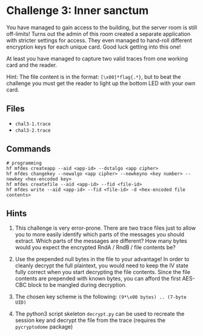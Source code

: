 # Challenge 3: Inner sanctum

You have managed to gain access to the building, but the server room is still off-limits! Turns out the admin of this room created a separate application with stricter settings for access. They even managed to hand-roll different encryption keys for each unique card. Good luck getting into this one!

At least you have managed to capture two valid traces from one working card and the reader.

Hint: The file content is in the format: `[\x00]*flag{.*}`, but to beat the challenge you must get the reader to light up the bottom LED with your own card.

## Files

- `chal3-1.trace`
- `chal3-2.trace`

## Commands

```
# programming
hf mfdes createapp --aid <app-id> --dstalgo <app cipher>
hf mfdes changekey --newalgo <app cipher> --newkeyno <key number> --newkey <hex-encoded key>
hf mfdes createfile --aid <app-id> --fid <file-id>
hf mfdes write --aid <app-id> --fid <file-id> -d <hex-encoded file contents>
```

## Hints

1. This challenge is very error-prone. There are two trace files just to allow you to more easily identify which parts of the messages you should extract. Which parts of the messages are different? How many bytes would you expect the encrypted RndA / RndB / file contents be?

2. Use the prepended null bytes in the file to your advantage! In order to cleanly decrypt the full plaintext, you would need to keep the IV state fully correct when you start decrypting the file contents. Since the file contents are prepended with known bytes, you can afford the first AES-CBC block to be mangled during decryption.

3. The chosen key scheme is the following: `(9*\x00 bytes) .. (7-byte UID)`

4. The python3 script skeleton `decrypt.py` can be used to recreate the session key and decrypt the file from the trace (requires the `pycryptodome` package)

